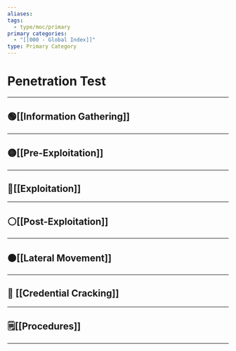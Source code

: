 ```yaml
---
aliases:
tags:
  - type/moc/primary
primary categories:
  - "[[000 - Global Index]]"
type: Primary Category
---
```

# Penetration Test

***

## 🟢[[Information Gathering]]


***

## 🟡[[Pre-Exploitation]]


***

## 🔴[[Exploitation]]


***

## ⚪[[Post-Exploitation]]


***

## 🟤[[Lateral Movement]]



***

## 🧬 [[Credential Cracking]]


***

## 🗒️[[Procedures]]


***